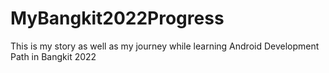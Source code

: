 # MyBangkit2022Progress
This is my story as well as my journey while learning Android Development Path in Bangkit 2022
